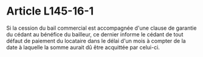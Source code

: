 # Article L145-16-1

<p>Si la cession du bail commercial est accompagnée d'une clause de garantie du cédant au bénéfice du bailleur, ce dernier informe le cédant de tout défaut de paiement du locataire dans le délai d'un mois à compter de la date à laquelle la somme aurait dû être acquittée par celui-ci. </p>